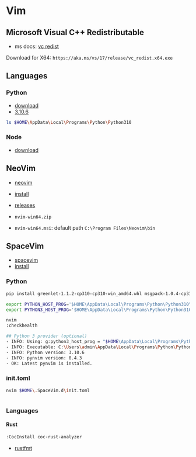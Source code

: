 # Vim

## Microsoft Visual C++ Redistributable

- ms docs: [vc redist](https://docs.microsoft.com/en-US/cpp/windows/latest-supported-vc-redist?view=msvc-170)

Download for X64: `https://aka.ms/vs/17/release/vc_redist.x64.exe`

## Languages

### Python

- [download](https://www.python.org/downloads/)
- [3.10.6](https://www.python.org/downloads/release/python-3106/)

```bash
ls $HOME\AppData\Local\Programs\Python\Python310
```

### Node

- [download](https://nodejs.org/ko/download/)

## NeoVim

- [neovim](https://github.com/neovim/neovim)
- [install](https://github.com/neovim/neovim/wiki/Installing-Neovim#windows)
- [releases](https://github.com/neovim/neovim/releases)

- `nvim-win64.zip`
- `nvim-win64.msi`: default path `C:\Program Files\Neovim\bin`

## SpaceVim

- [spacevim](https://spacevim.org/)
- [install](https://spacevim.org/quick-start-guide/#windows)

### Python

```bash
pip install greenlet-1.1.2-cp310-cp310-win_amd64.whl msgpack-1.0.4-cp310-cp310-win_amd64.whl pynvim-0.4.3.tar.gz
```

```bash
export PYTHON_HOST_PROG='$HOME\AppData\Local\Programs\Python\Python310\python.exe'
export PYTHON3_HOST_PROG='$HOME\AppData\Local\Programs\Python\Python310\python.exe'
```

```bash
nvim
:checkhealth
```

```bash
## Python 3 provider (optional)
- INFO: Using: g:python3_host_prog = "$HOME\AppData\Local\Programs\Python\Python310\python.exe"
- INFO: Executable: C:\Users\admin\AppData\Local\Programs\Python\Python310\python.exe
- INFO: Python version: 3.10.6
- INFO: pynvim version: 0.4.3
- OK: Latest pynvim is installed.
```

### init.toml

```bash
nvim $HOME\.SpaceVim.d\init.toml
```

```toml
```

### Languages

#### Rust

```bash
:CocInstall coc-rust-analyzer
```

- [rustfmt](https://github.com/rust-lang/rustfmt/releases)
